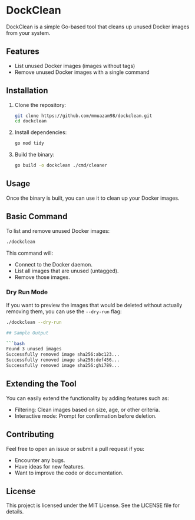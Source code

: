 # DockClean

DockClean is a simple Go-based tool that cleans up unused Docker images from your system.

## Features

- List unused Docker images (images without tags)
- Remove unused Docker images with a single command

## Installation

1. Clone the repository:

   ```bash
   git clone https://github.com/mmuazam98/dockclean.git
   cd dockclean
   ```

2. Install dependencies:

   ```bash
   go mod tidy
   ```

3. Build the binary:
   ```bash
   go build -o dockclean ./cmd/cleaner
   ```

## Usage

Once the binary is built, you can use it to clean up your Docker images.

## Basic Command

To list and remove unused Docker images:

```bash
./dockclean
```

This command will:

- Connect to the Docker daemon.
- List all images that are unused (untagged).
- Remove those images.

### Dry Run Mode

If you want to preview the images that would be deleted without actually removing them, you can use the `--dry-run` flag:

````bash
./dockclean --dry-run

## Sample Output

```bash
Found 3 unused images
Successfully removed image sha256:abc123...
Successfully removed image sha256:def456...
Successfully removed image sha256:ghi789...
````

## Extending the Tool

You can easily extend the functionality by adding features such as:

- Filtering: Clean images based on size, age, or other criteria.
- Interactive mode: Prompt for confirmation before deletion.

## Contributing

Feel free to open an issue or submit a pull request if you:

- Encounter any bugs.
- Have ideas for new features.
- Want to improve the code or documentation.

## License

This project is licensed under the MIT License. See the LICENSE file for details.
